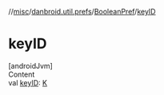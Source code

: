 //[misc](../../index.md)/[danbroid.util.prefs](../index.md)/[BooleanPref](index.md)/[keyID](key-i-d.md)



# keyID  
[androidJvm]  
Content  
val [keyID](key-i-d.md): [K](index.md)  



